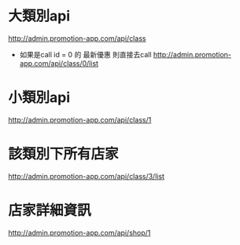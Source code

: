 <h1>大類別api</h1>

http://admin.promotion-app.com/api/class

* 如果是call id = 0 的 最新優惠
則直接去call
http://admin.promotion-app.com/api/class/0/list


<h1>小類別api</h1>

http://admin.promotion-app.com/api/class/1


<h1>該類別下所有店家</h1>

http://admin.promotion-app.com/api/class/3/list

<h1>店家詳細資訊</h1>

http://admin.promotion-app.com/api/shop/1